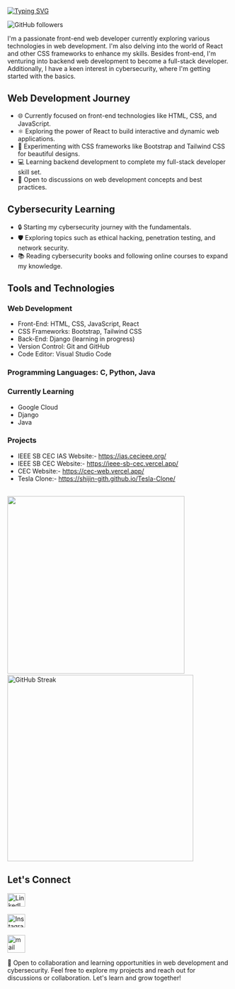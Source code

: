 <a href="https://git.io/typing-svg"><img alogn="center" src="https://readme-typing-svg.demolab.com?font=Fira+Code&duration=4000&pause=1000&color=F78E0B&&width=500&height=90&lines=Hey👋👋++I'm+Shijin+Abraham+++++++++++;+++Welcome+to++My+GitHub+Profile!" alt="Typing SVG" /></a>


![GitHub followers](https://img.shields.io/github/followers/Shijin-GitH?style=social)

I'm a passionate front-end web developer currently exploring various technologies in web development. I'm also delving into the world of React and other CSS frameworks to enhance my skills. Besides front-end, I'm venturing into backend web development to become a full-stack developer. Additionally, I have a keen interest in cybersecurity, where I'm getting started with the basics.

## Web Development Journey

- 🌐 Currently focused on front-end technologies like HTML, CSS, and JavaScript.
- ⚛️ Exploring the power of React to build interactive and dynamic web applications.
- 🎨 Experimenting with CSS frameworks like Bootstrap and Tailwind CSS for beautiful designs.
- 💻 Learning backend development to complete my full-stack developer skill set.
- 💬 Open to discussions on web development concepts and best practices.

## Cybersecurity Learning

- 🔒 Starting my cybersecurity journey with the fundamentals.
- 🛡️ Exploring topics such as ethical hacking, penetration testing, and network security.
- 📚 Reading cybersecurity books and following online courses to expand my knowledge.

## Tools and Technologies

### Web Development

- Front-End: HTML, CSS, JavaScript, React
- CSS Frameworks: Bootstrap, Tailwind CSS
- Back-End: Django (learning in progress)
- Version Control: Git and GitHub
- Code Editor: Visual Studio Code
  
### Programming Languages: C, Python, Java

### Currently Learning

- Google Cloud
- Django
- Java

### Projects

- IEEE SB CEC IAS Website:- https://ias.cecieee.org/
- IEEE SB CEC Website:- https://ieee-sb-cec.vercel.app/
- CEC Website:- https://cec-web.vercel.app/
- Tesla Clone:- https://shijin-gith.github.io/Tesla-Clone/

<br>

<picture align="left">
  <source
    srcset="https://github-readme-stats.vercel.app/api?username=Shijin-GitH&show_icons=true&theme=dark"
    media="(prefers-color-scheme: dark)"
  />
  <source
    srcset="https://github-readme-stats.vercel.app/api?username=Shijin-GitH&show_icons=true"
    media="(prefers-color-scheme: light), (prefers-color-scheme: no-preference)"
  />
  <img  width="400" src="https://github-readme-stats.vercel.app/api?username=Shijin-GitH&show_icons=true" />
</picture>
&nbsp &nbsp
  <a href="https://streak-stats.demolab.com?user=Shijin-GitH&theme=highcontrast&hide_border=true" target="_blank" rel="noreferrer">
    <img width="420" src="https://streak-stats.demolab.com?user=Shijin-GitH&theme=highcontrast&hide_border=true" alt="GitHub Streak" />
  </a>

## Let's Connect


<p align="left">
<a href="www.linkedin.com/in/shijinabraham-l23" target="blank"><img align="center" src="https://raw.githubusercontent.com/rahuldkjain/github-profile-readme-generator/master/src/images/icons/Social/linked-in-alt.svg" alt="LinkedIn Profile" height="30" width="40" /></a><br><br>
<a href="https://instagram.com/sh_ij_n?igshid=OGQ5ZDc2ODk2ZA==" target="blank"><img align="center" src="https://raw.githubusercontent.com/rahuldkjain/github-profile-readme-generator/master/src/images/icons/Social/instagram.svg" alt="Instagram Profile" height="30" width="40" /></a><br><br>
<a href="mailto:shijinabraham@ieee.org"><img width="40" height="40" src="https://img.icons8.com/3d-fluency/94/mail.png" alt="mail"/></a>



🤝 Open to collaboration and learning opportunities in web development and cybersecurity.
Feel free to explore my projects and reach out for discussions or collaboration. Let's learn and grow together!
